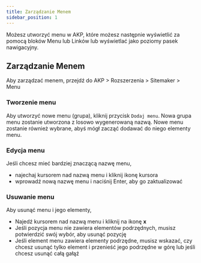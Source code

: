 ```yaml
---
title: Zarządzanie Menem
sidebar_position: 1
---
```


Możesz utworzyć menu w AKP, które możesz następnie wyświetlić za pomocą bloków Menu lub Linków lub wyświetlać jako poziomy pasek nawigacyjny.

## Zarządzanie Menem

Aby zarządzać menem, przejdź do AKP > Rozszerzenia > Sitemaker > Menu

### Tworzenie menu
Aby utworzyć nowe menu (grupa), kliknij przycisk `Dodaj menu`. Nowa grupa menu zostanie utworzona z losowo wygenerowaną nazwą. Nowe menu zostanie również wybrane, abyś mógł zacząć dodawać do niego elementy menu.

### Edycja menu
Jeśli chcesz mieć bardziej znaczącą nazwę menu,
* najechaj kursorem nad nazwą menu i kliknij ikonę kursora
* wprowadź nową nazwę menu i naciśnij Enter, aby go zaktualizować

### Usuwanie menu
Aby usunąć menu i jego elementy,
* Najedź kursorem nad nazwą menu i kliknij na ikonę **x**
* Jeśli pozycja menu nie zawiera elementów podrzędnych, musisz potwierdzić swój wybór, aby usunąć pozycję
* Jeśli element menu zawiera elementy podrzędne, musisz wskazać, czy chcesz usunąć tylko element i przenieść jego podrzędne w górę lub jeśli chcesz usunąć całą gałąź
